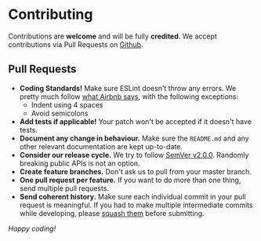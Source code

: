 # Contributing

Contributions are **welcome** and will be fully **credited**. We accept contributions via Pull Requests on [Github](https://github.com/spatie/font-awesome-filetypes).

## Pull Requests

- **Coding Standards!** Make sure ESLint doesn't throw any errors. We pretty much follow [what Airbnb says](https://github.com/airbnb/javascript), with the following exceptions:
    - Indent using 4 spaces
    - Avoid semicolons
- **Add tests if applicable!** Your patch won't be accepted if it doesn't have tests.
- **Document any change in behaviour.** Make sure the `README.md` and any other relevant documentation are kept up-to-date.
- **Consider our release cycle.** We try to follow [SemVer v2.0.0](http://semver.org/). Randomly breaking public APIs is not an option.
- **Create feature branches.** Don't ask us to pull from your master branch.
- **One pull request per feature.** If you want to do more than one thing, send multiple pull requests.
- **Send coherent history.** Make sure each individual commit in your pull request is meaningful. If you had to make multiple intermediate commits while developing, please [squash them](http://www.git-scm.com/book/en/v2/Git-Tools-Rewriting-History#Changing-Multiple-Commit-Messages) before submitting.

*Happy coding!*
